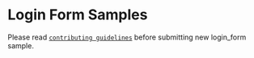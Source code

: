 # Login Form Samples

Please read [`contributing guidelines`](./CONTRIBUTING.md) before submitting new login_form sample.

